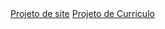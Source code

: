 <html>
  <head>
    <title>
      Bounty Hunters
    </title>
  </head>
  <body>
    <a href="idealista07.github.io">Projeto de site</a>
    <a href="idealista07.github.io/cv.html">Projeto de Curriculo</a>
  </body>

</html>
